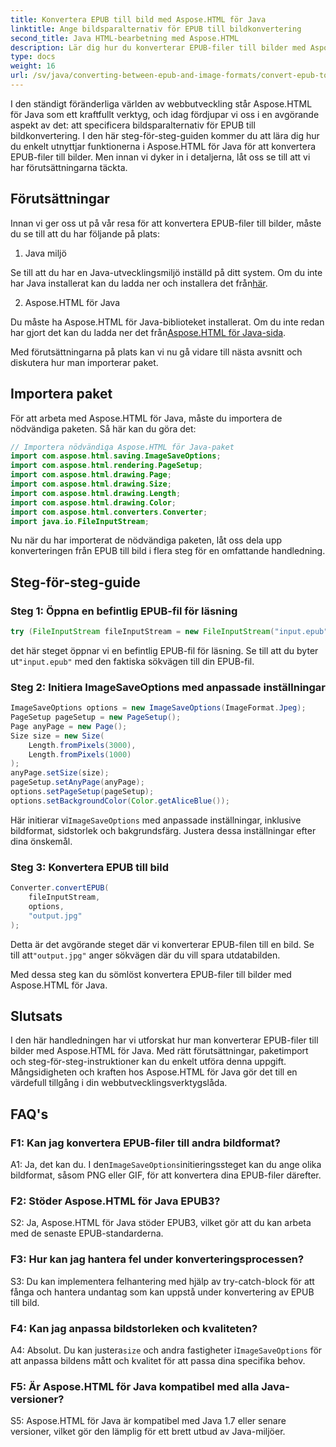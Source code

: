 ```yaml
---
title: Konvertera EPUB till bild med Aspose.HTML för Java
linktitle: Ange bildsparalternativ för EPUB till bildkonvertering
second_title: Java HTML-bearbetning med Aspose.HTML
description: Lär dig hur du konverterar EPUB-filer till bilder med Aspose.HTML för Java. Den här steg-för-steg-guiden täcker förutsättningar, paketimport och konverteringsprocessen.
type: docs
weight: 16
url: /sv/java/converting-between-epub-and-image-formats/convert-epub-to-image-specify-image-save-options/
---
```

I den ständigt föränderliga världen av webbutveckling står Aspose.HTML för Java som ett kraftfullt verktyg, och idag fördjupar vi oss i en avgörande aspekt av det: att specificera bildsparalternativ för EPUB till bildkonvertering. I den här steg-för-steg-guiden kommer du att lära dig hur du enkelt utnyttjar funktionerna i Aspose.HTML för Java för att konvertera EPUB-filer till bilder. Men innan vi dyker in i detaljerna, låt oss se till att vi har förutsättningarna täckta.

## Förutsättningar

Innan vi ger oss ut på vår resa för att konvertera EPUB-filer till bilder, måste du se till att du har följande på plats:

1. Java miljö

 Se till att du har en Java-utvecklingsmiljö inställd på ditt system. Om du inte har Java installerat kan du ladda ner och installera det från[här](https://www.java.com).

2. Aspose.HTML för Java

 Du måste ha Aspose.HTML för Java-biblioteket installerat. Om du inte redan har gjort det kan du ladda ner det från[Aspose.HTML för Java-sida](https://releases.aspose.com/html/java/).

Med förutsättningarna på plats kan vi nu gå vidare till nästa avsnitt och diskutera hur man importerar paket.

## Importera paket

För att arbeta med Aspose.HTML för Java, måste du importera de nödvändiga paketen. Så här kan du göra det:

```java
// Importera nödvändiga Aspose.HTML för Java-paket
import com.aspose.html.saving.ImageSaveOptions;
import com.aspose.html.rendering.PageSetup;
import com.aspose.html.drawing.Page;
import com.aspose.html.drawing.Size;
import com.aspose.html.drawing.Length;
import com.aspose.html.drawing.Color;
import com.aspose.html.converters.Converter;
import java.io.FileInputStream;
```

Nu när du har importerat de nödvändiga paketen, låt oss dela upp konverteringen från EPUB till bild i flera steg för en omfattande handledning.

## Steg-för-steg-guide

### Steg 1: Öppna en befintlig EPUB-fil för läsning

```java
try (FileInputStream fileInputStream = new FileInputStream("input.epub")) {
```

 det här steget öppnar vi en befintlig EPUB-fil för läsning. Se till att du byter ut`"input.epub"` med den faktiska sökvägen till din EPUB-fil.

### Steg 2: Initiera ImageSaveOptions med anpassade inställningar

```java
ImageSaveOptions options = new ImageSaveOptions(ImageFormat.Jpeg);
PageSetup pageSetup = new PageSetup();
Page anyPage = new Page();
Size size = new Size(
    Length.fromPixels(3000),
    Length.fromPixels(1000)
);
anyPage.setSize(size);
pageSetup.setAnyPage(anyPage);
options.setPageSetup(pageSetup);
options.setBackgroundColor(Color.getAliceBlue());
```

 Här initierar vi`ImageSaveOptions` med anpassade inställningar, inklusive bildformat, sidstorlek och bakgrundsfärg. Justera dessa inställningar efter dina önskemål.

### Steg 3: Konvertera EPUB till bild

```java
Converter.convertEPUB(
    fileInputStream,
    options,
    "output.jpg"
);
```

 Detta är det avgörande steget där vi konverterar EPUB-filen till en bild. Se till att`"output.jpg"` anger sökvägen där du vill spara utdatabilden.

Med dessa steg kan du sömlöst konvertera EPUB-filer till bilder med Aspose.HTML för Java.

## Slutsats

I den här handledningen har vi utforskat hur man konverterar EPUB-filer till bilder med Aspose.HTML för Java. Med rätt förutsättningar, paketimport och steg-för-steg-instruktioner kan du enkelt utföra denna uppgift. Mångsidigheten och kraften hos Aspose.HTML för Java gör det till en värdefull tillgång i din webbutvecklingsverktygslåda.

## FAQ's

### F1: Kan jag konvertera EPUB-filer till andra bildformat?

 A1: Ja, det kan du. I den`ImageSaveOptions`initieringssteget kan du ange olika bildformat, såsom PNG eller GIF, för att konvertera dina EPUB-filer därefter.

### F2: Stöder Aspose.HTML för Java EPUB3?

S2: Ja, Aspose.HTML för Java stöder EPUB3, vilket gör att du kan arbeta med de senaste EPUB-standarderna.

### F3: Hur kan jag hantera fel under konverteringsprocessen?

S3: Du kan implementera felhantering med hjälp av try-catch-block för att fånga och hantera undantag som kan uppstå under konvertering av EPUB till bild.

### F4: Kan jag anpassa bildstorleken och kvaliteten?

 A4: Absolut. Du kan justera`size` och andra fastigheter i`ImageSaveOptions` för att anpassa bildens mått och kvalitet för att passa dina specifika behov.

### F5: Är Aspose.HTML för Java kompatibel med alla Java-versioner?

S5: Aspose.HTML för Java är kompatibel med Java 1.7 eller senare versioner, vilket gör den lämplig för ett brett utbud av Java-miljöer.